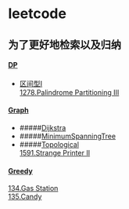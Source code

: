 # leetcode
## 为了更好地检索以及归纳
#### [DP](/DP)
* [区间型I](/DP/区间型I)    
[1278.Palindrome Partitioning III](DP/区间型I/src/_1278_PalindromePartitioningIII.java)

#### [Graph](/Graph)  
* #####[Dijkstra](/Graph/Dijkstra)
* #####[MinimumSpanningTree](/Graph/MinimumSpanningTree)
* #####[Topological](/Graph/Topological)  
     [1591.Strange Printer II](/Graph/Topological/src/_StrangePrinterII.java)

#### [Greedy](/Greedy)  
[134.Gas Station](/Greedy/134.Gas%20Station)  
[135.Candy](/Greedy/135.Candy)    

